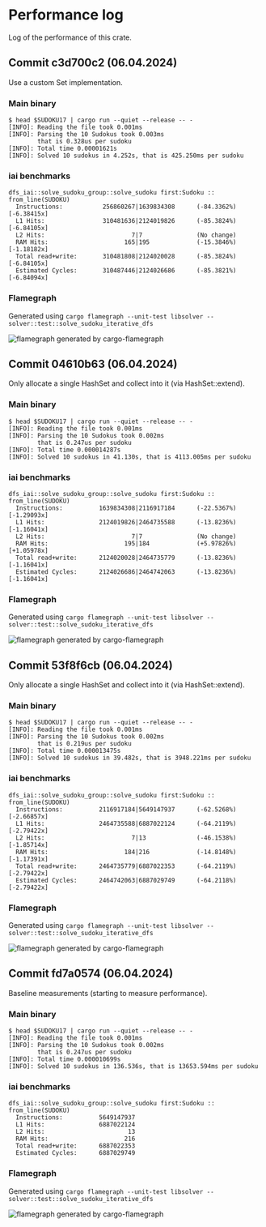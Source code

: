 # Performance log

Log of the performance of this crate.

<!---
## Commit XXXXXXXX (06.04.2024)

Only allocate a single HashSet and collect into it (via HashSet::extend).

### Main binary

```console
$ head $SUDOKU17 | cargo run --quiet --release -- -
```

### iai benchmarks

```
```

### Flamegraph

Generated using `cargo flamegraph --unit-test libsolver -- solver::test::solve_sudoku_iterative_dfs`

![flamegraph generated by cargo-flamegraph](./graphs/_s0-flamegraph.svg "flamegraph")
-->

## Commit c3d700c2 (06.04.2024)

Use a custom Set implementation.

### Main binary

```console
$ head $SUDOKU17 | cargo run --quiet --release -- -
[INFO]: Reading the file took 0.001ms
[INFO]: Parsing the 10 Sudokus took 0.003ms
        that is 0.328us per sudoku
[INFO]: Total time 0.00001621s
[INFO]: Solved 10 sudokus in 4.252s, that is 425.250ms per sudoku
```

### iai benchmarks

```
dfs_iai::solve_sudoku_group::solve_sudoku first:Sudoku :: from_line(SUDOKU)
  Instructions:           256860267|1639834308      (-84.3362%) [-6.38415x]
  L1 Hits:                310481636|2124019826      (-85.3824%) [-6.84105x]
  L2 Hits:                        7|7               (No change)
  RAM Hits:                     165|195             (-15.3846%) [-1.18182x]
  Total read+write:       310481808|2124020028      (-85.3824%) [-6.84105x]
  Estimated Cycles:       310487446|2124026686      (-85.3821%) [-6.84094x]
```

### Flamegraph

Generated using `cargo flamegraph --unit-test libsolver -- solver::test::solve_sudoku_iterative_dfs`

![flamegraph generated by cargo-flamegraph](./graphs/v0.0.5_c3d700c2_s0-flamegraph.svg "flamegraph")

## Commit 04610b63 (06.04.2024)

Only allocate a single HashSet and collect into it (via HashSet::extend).

### Main binary

```console
$ head $SUDOKU17 | cargo run --quiet --release -- -
[INFO]: Reading the file took 0.001ms
[INFO]: Parsing the 10 Sudokus took 0.002ms
        that is 0.247us per sudoku
[INFO]: Total time 0.000014287s
[INFO]: Solved 10 sudokus in 41.130s, that is 4113.005ms per sudoku
```

### iai benchmarks

```
dfs_iai::solve_sudoku_group::solve_sudoku first:Sudoku :: from_line(SUDOKU)
  Instructions:          1639834308|2116917184      (-22.5367%) [-1.29093x]
  L1 Hits:               2124019826|2464735588      (-13.8236%) [-1.16041x]
  L2 Hits:                        7|7               (No change)
  RAM Hits:                     195|184             (+5.97826%) [+1.05978x]
  Total read+write:      2124020028|2464735779      (-13.8236%) [-1.16041x]
  Estimated Cycles:      2124026686|2464742063      (-13.8236%) [-1.16041x]
```

### Flamegraph

Generated using `cargo flamegraph --unit-test libsolver -- solver::test::solve_sudoku_iterative_dfs`

![flamegraph generated by cargo-flamegraph](./graphs/v0.0.5_04610b63_s0-flamegraph.svg "flamegraph")

## Commit 53f8f6cb (06.04.2024)

Only allocate a single HashSet and collect into it (via HashSet::extend).

### Main binary

```console
$ head $SUDOKU17 | cargo run --quiet --release -- -
[INFO]: Reading the file took 0.001ms
[INFO]: Parsing the 10 Sudokus took 0.002ms
        that is 0.219us per sudoku
[INFO]: Total time 0.000013475s
[INFO]: Solved 10 sudokus in 39.482s, that is 3948.221ms per sudoku
```

### iai benchmarks

```
dfs_iai::solve_sudoku_group::solve_sudoku first:Sudoku :: from_line(SUDOKU)
  Instructions:          2116917184|5649147937      (-62.5268%) [-2.66857x]
  L1 Hits:               2464735588|6887022124      (-64.2119%) [-2.79422x]
  L2 Hits:                        7|13              (-46.1538%) [-1.85714x]
  RAM Hits:                     184|216             (-14.8148%) [-1.17391x]
  Total read+write:      2464735779|6887022353      (-64.2119%) [-2.79422x]
  Estimated Cycles:      2464742063|6887029749      (-64.2118%) [-2.79422x]
```

### Flamegraph

Generated using `cargo flamegraph --unit-test libsolver -- solver::test::solve_sudoku_iterative_dfs`

![flamegraph generated by cargo-flamegraph](./graphs/v0.0.5_53f8f6cb_s0-flamegraph.svg "flamegraph")

## Commit fd7a0574 (06.04.2024)

Baseline measurements (starting to measure performance).

### Main binary

```console
$ head $SUDOKU17 | cargo run --quiet --release -- -
[INFO]: Reading the file took 0.001ms
[INFO]: Parsing the 10 Sudokus took 0.002ms
        that is 0.247us per sudoku
[INFO]: Total time 0.000010699s
[INFO]: Solved 10 sudokus in 136.536s, that is 13653.594ms per sudoku
```

### iai benchmarks

```
dfs_iai::solve_sudoku_group::solve_sudoku first:Sudoku :: from_line(SUDOKU)
  Instructions:          5649147937
  L1 Hits:               6887022124
  L2 Hits:                       13
  RAM Hits:                     216
  Total read+write:      6887022353
  Estimated Cycles:      6887029749
```

### Flamegraph

Generated using `cargo flamegraph --unit-test libsolver -- solver::test::solve_sudoku_iterative_dfs`

![flamegraph generated by cargo-flamegraph](./graphs/v0.0.4_s0-flamegraph.svg "flamegraph")
